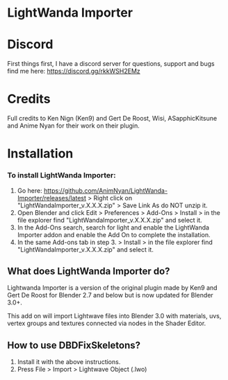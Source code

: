 # LightWanda Importer

# Discord
First things first, I have a discord server for questions, support and bugs find me here: https://discord.gg/rkkWSH2EMz

# Credits
Full credits to Ken Nign (Ken9) and Gert De Roost, Wisi, ASapphicKitsune and Anime Nyan for their work on their plugin.

# Installation
### To install LightWanda Importer:
1. Go here: https://github.com/AnimNyan/LightWanda-Importer/releases/latest > Right click on "LightWandaImporter_v.X.X.X.zip" > Save Link As do NOT unzip it.
2. Open Blender and click Edit > Preferences > Add-Ons > Install > in the file explorer find "LightWandaImporter_v.X.X.X.zip" and select it.
3. In the Add-Ons search, search for light and enable the LightWanda Importer addon and enable the Add On to complete the installation.
4. In the same Add-ons tab in step 3. > Install > in the file explorer find "LightWandaImporter_v.X.X.X.zip" and select it.

## What does LightWanda Importer do?
Lightwanda Importer is a version of the original plugin made by Ken9 and Gert De Roost for Blender 2.7 and below but is now updated for Blender 3.0+.

This add on will import Lightwave files into Blender 3.0 with materials, uvs, vertex groups and textures connected via nodes in the Shader Editor.

## How to use DBDFixSkeletons?
1. Install it with the above instructions.
2. Press File > Import > Lightwave Object (.lwo)